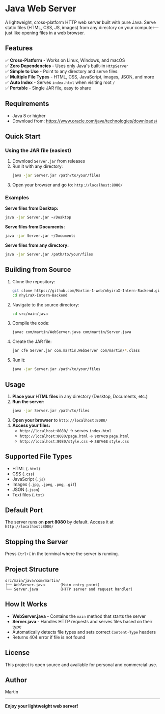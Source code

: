 # Java Web Server

A lightweight, cross-platform HTTP web server built with pure Java. Serve static files (HTML, CSS, JS, images) from any directory on your computer—just like opening files in a web browser.

## Features

✅ **Cross-Platform** - Works on Linux, Windows, and macOS  
✅ **Zero Dependencies** - Uses only Java's built-in `HttpServer`  
✅ **Simple to Use** - Point to any directory and serve files  
✅ **Multiple File Types** - HTML, CSS, JavaScript, images, JSON, and more  
✅ **Auto Index** - Serves `index.html` when visiting root `/`  
✅ **Portable** - Single JAR file, easy to share  

## Requirements

- Java 8 or higher
- Download from: https://www.oracle.com/java/technologies/downloads/

## Quick Start

### Using the JAR file (easiest)

1. Download `Server.jar` from releases
2. Run it with any directory:
   ```bash
   java -jar Server.jar /path/to/your/files
   ```
3. Open your browser and go to: `http://localhost:8080/`

### Examples

**Serve files from Desktop:**
```bash
java -jar Server.jar ~/Desktop
```

**Serve files from Documents:**
```bash
java -jar Server.jar ~/Documents
```

**Serve files from any directory:**
```bash
java -jar Server.jar /path/to/your/files
```

## Building from Source

1. Clone the repository:
   ```bash
   git clone https://github.com/Martin-1-web/nhyiraX-Intern-Backend.git
   cd nhyiraX-Intern-Backend
   ```

2. Navigate to the source directory:
   ```bash
   cd src/main/java
   ```

3. Compile the code:
   ```bash
   javac com/martin/WebServer.java com/martin/Server.java
   ```

4. Create the JAR file:
   ```bash
   jar cfe Server.jar com.martin.WebServer com/martin/*.class
   ```

5. Run it:
   ```bash
   java -jar Server.jar /path/to/your/files
   ```

## Usage

1. **Place your HTML files** in any directory (Desktop, Documents, etc.)
2. **Run the server:**
   ```bash
   java -jar Server.jar /path/to/files
   ```
3. **Open your browser** to `http://localhost:8080/`
4. **Access your files:**
   - `http://localhost:8080/` → serves `index.html`
   - `http://localhost:8080/page.html` → serves `page.html`
   - `http://localhost:8080/style.css` → serves `style.css`

## Supported File Types

- HTML (`.html`)
- CSS (`.css`)
- JavaScript (`.js`)
- Images (`.jpg`, `.jpeg`, `.png`, `.gif`)
- JSON (`.json`)
- Text files (`.txt`)

## Default Port

The server runs on **port 8080** by default. Access it at `http://localhost:8080/`

## Stopping the Server

Press `Ctrl+C` in the terminal where the server is running.

## Project Structure

```
src/main/java/com/martin/
├── WebServer.java       (Main entry point)
└── Server.java          (HTTP server and request handler)
```

## How It Works

- **WebServer.java** - Contains the `main` method that starts the server
- **Server.java** - Handles HTTP requests and serves files based on their type
- Automatically detects file types and sets correct `Content-Type` headers
- Returns 404 error if file is not found

## License

This project is open source and available for personal and commercial use.

## Author

Martin

---

**Enjoy your lightweight web server!**

